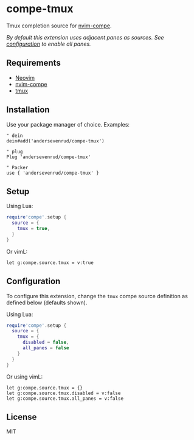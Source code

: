 # compe-tmux

Tmux completion source for [nvim-compe](https://github.com/hrsh7th/nvim-compe).

*By default this extension uses adjacent panes as sources. See [configuration](#configuration)
to enable all panes.*

## Requirements

* [Neovim](https://github.com/neovim/neovim/)
* [nvim-compe](https://github.com/hrsh7th/nvim-compe)
* [tmux](https://github.com/tmux/tmux)

## Installation

Use your package manager of choice. Examples:

```vim
" dein
dein#add('andersevenrud/compe-tmux')

" plug
Plug 'andersevenrud/compe-tmux'

" Packer
use { 'andersevenrud/compe-tmux' }
```

## Setup

Using Lua:

```lua
require'compe'.setup {
  source = {
    tmux = true,
  }
}
```

Or vimL:

```vim
let g:compe.source.tmux = v:true
```

## Configuration

To configure this extension, change the `tmux` compe source definition as defined below (defaults shown).

Using Lua:

```lua
require'compe'.setup {
  source = {
    tmux = {
      disabled = false,
      all_panes = false
    }
  }
}
```

Or using vimL:

```vim
let g:compe.source.tmux = {}
let g:compe.source.tmux.disabled = v:false
let g:compe.source.tmux.all_panes = v:false
```

## License

MIT
